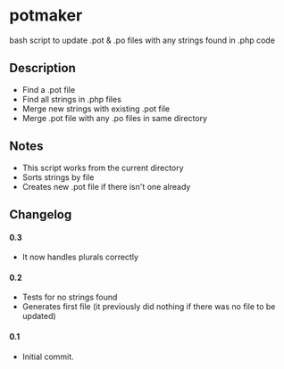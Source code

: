 potmaker
============
bash script to update .pot & .po files with any strings found in .php code

Description
--------------------------------------
* Find a .pot file
* Find all strings in .php files
* Merge new strings with existing .pot file
* Merge .pot file with any .po files in same directory

Notes
--------------------------------------
* This script works from the current directory
* Sorts strings by file
* Creates new .pot file if there isn't one already

Changelog
--------------------------------------

#### 0.3
* It now handles plurals correctly

#### 0.2
* Tests for no strings found
* Generates first file (it previously did nothing if there was no file to be updated)

#### 0.1
* Initial commit.
